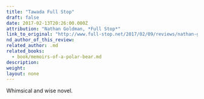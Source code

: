```yaml
---
title: "Tawada Full Stop"
draft: false
date: 2017-02-13T20:26:00.000Z
attribution: "Nathan Goldman, *Full Stop*"
link_to_original: "http://www.full-stop.net/2017/02/09/reviews/nathan-goldman/memoirs-of-a-polar-bear-yoko-tawada"
nd_author_of_this_review:
related_author: .md
related_books:
  - book/memoirs-of-a-polar-bear.md
description:
weight:
layout: none
---
```

Whimsical and wise novel.

